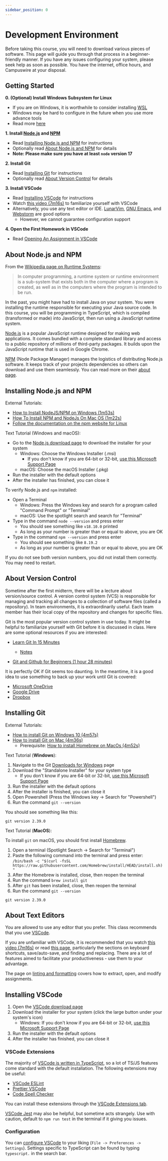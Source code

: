 ```yaml
---
sidebar_position: 0
---
```


# Development Environment

Before taking this course, you will need to download various pieces of software. This page will guide you through that process in a beginner-friendly manner. If you have any issues configuring your system, please seek help as soon as possible. You have the internet, office hours, and Campuswire at your disposal.

## Getting Started

**0. (Optional) Install Windows Subsystem for Linux**

- If you are on Windows, it is worthwhile to consider installing [WSL](https://learn.microsoft.com/en-us/windows/wsl/about)
- Windows may be hard to configure in the future when you use more advance tools
- Read more [here](https://learn.microsoft.com/en-us/windows/wsl/install)

**1. Install [Node.js](https://nodejs.org/en/about/) and [NPM](https://docs.npmjs.com/about-npm)**

- Read [Installing Node.js and NPM](#installing-nodejs-and-npm) for instructions
- Optionally read [About Node.js and NPM](#about-nodejs-and-npm) for details
- **Note: Please make sure you have at least `node` version 17**

**2. Install Git**

- Read [Installing Git](#installing-git) for instructions
- Optionally read [About Version Control](#about-version-control) for details

**3. Install VSCode**

- Read [Installing VSCode](#installing-vscode) for instructions
- Watch [this video (7m16s)](https://www.youtube.com/watch?v=B-s71n0dHUk) to familiarize yourself with VSCode
- Alternatively, you use any text editor or IDE. [LunarVim](https://www.lunarvim.org/), [GNU Emacs](https://www.gnu.org/software/emacs/), and [Webstorm](https://www.jetbrains.com/webstorm/) are good options
  - However, we cannot guarantee configuration support

**4. Open the First Homework in VSCode**

- Read [Opening An Assignment in VSCode](/materials/tutorials/assignments/opening-an-assignment)

## About Node.js and NPM

From the [Wikipedia page on Runtime Systems](https://en.wikipedia.org/wiki/Runtime_system):

> In computer programming, a runtime system or runtime environment is a sub-system that exists both in the computer where a program is created, as well as in the computers where the program is intended to be run.

In the past, you might have had to install Java on your system. You were installing the runtime responsible for executing your Java source code. In this course, you will be programming in TypeScript, which is compiled (transformed or made) into JavaScript, then run using a JavaScript runtime system.

[Node.js](https://nodejs.org/en/about/) is a popular JavaScript runtime designed for making web applications. It comes bundled with a complete standard library and access to a public repository of millions of third-party packages. It builds upon the JavaScript runtime that is used in Google Chrome.

[NPM](https://docs.npmjs.com/about-npm) (Node Package Manager) manages the logistics of distributing Node.js software. It keeps track of your projects dependencies so others can download and use them seamlessly. You can read more on their [about page](https://docs.npmjs.com/about-npm).

## Installing Node.js and NPM

External Tutorials:

- [How to Install NodeJS/NPM on Windows (1m53s)](https://www.youtube.com/watch?v=6EwGA0StTeM)
- [How To Install NPM and NodeJs On Mac OS (1m22s)](https://www.youtube.com/watch?v=Ue6g4udgbdI)
- [Follow the documentation on the npm website for Linux](https://docs.npmjs.com/downloading-and-installing-node-js-and-npm)

Text Tutorial (Windows and macOS):

- Go to the [Node.js download page](https://nodejs.org/en/download/) to download the installer for your system
  - Windows: Choose the Windows Installer (.msi)
    - If you don't know if you are 64-bit or 32-bit, [use this Microsoft Support Page](https://support.microsoft.com/en-us/topic/determine-whether-your-computer-is-running-a-32-bit-version-or-64-bit-version-of-the-windows-operating-system-1b03ca69-ac5e-4b04-827b-c0c47145944b)
  - macOS: Choose the macOS Installer (.pkg)
- Run the installer with the default options
- After the installer has finished, you can close it

To verify Node.js and `npm` installed:

- Open a Terminal
  - Windows: Press the Windows key and search for a program called "Command Prompt" or "Terminal"
  - macOS: Use the spotlight search and search for "Terminal"
- Type in the command `node --version` and press enter
  - You should see something like `v18.10.0` printed
  - As long as your number is greater than or equal to above, you are OK
- Type in the command `npm --version` and press enter
  - You should see something like `8.19.2`
  - As long as your number is greater than or equal to above, you are OK

If you do not see both version numbers, you did not install them correctly. You may need to restart.

## About Version Control

Sometime after the first midterm, there will be a lecture about version/source control. A version control system (VCS) is responsible for managing and tracking all changes to a collection of software files (called a repository). In team environments, it is extraordinarily useful. Each team member has their local copy of the repository and changes for specific files.

Git is the most popular version control system in use today. It might be helpful to familiarize yourself with Git before it is discussed in class. Here are some optional resources if you are interested:

- [Learn Git In 15 Minutes](https://www.youtube.com/watch?v=USjZcfj8yxE)

  - [Notes](https://www.notion.so/zarkom/Introduction-to-Git-ac396a0697704709a12b6a0e545db049)

- [Git and Github for Beginners (1 hour 28 minutes)](https://www.youtube.com/watch?v=RGOj5yH7evk)

It is perfectly OK if Git seems too daunting. In the meantime, it is a good idea to use something to back up your work until Git is covered:

- [Microsoft OneDrive](https://onedrive.live.com/)
- [Google Drive](https://www.google.com/drive/download/)
- [Dropbox](https://www.dropbox.com/desktop)

## Installing Git

External Tutorials:

- [How to install Git on Windows 10 (4m57s)](https://www.youtube.com/watch?v=6EwGA0StTeM)
- [How to install Git on Mac (4m36s)](https://www.youtube.com/watch?v=26hzQ6KWhDM)
  - Prerequisite: [How to install Homebrew on MacOs (4m52s)](https://www.youtube.com/watch?v=UBdiA0SJqLE)

Text Tutorial (**Windows**):

1. Navigate to the Git [Downloads for Windows](https://git-scm.com/download/win) page
2. Download the "Standalone Installer" for your system type
   - If you don't know if you are 64-bit or 32-bit, [use this Microsoft Support Page](https://support.microsoft.com/en-us/topic/determine-whether-your-computer-is-running-a-32-bit-version-or-64-bit-version-of-the-windows-operating-system-1b03ca69-ac5e-4b04-827b-c0c47145944b)
3. Run the installer with the default options
4. After the installer is finished, you can close it
5. Open Powershell (Press the Windows key -> Search for "Powershell")
6. Run the command `git --version`

You should see something like this:

```text
git version 2.39.0
```

Text Tutorial (**MacOS**):

To install `git` on macOS, you should first install [Homebrew](https://brew.sh/).

1. Open a terminal (Spotlight Search -> Search for "Terminal")
2. Paste the following command into the terminal and press enter: `/bin/bash -c "$(curl -fsSL https://raw.githubusercontent.com/Homebrew/install/HEAD/install.sh)"`
3. After the Homebrew is installed, close, then reopen the terminal
4. Run the command `brew install git`
5. After `git` has been installed, close, then reopen the terminal
6. Run the command `git --version`

```text
git version 2.39.0
```

## About Text Editors

You are allowed to use any editor that you prefer. This class recommends that you use [VSCode](https://code.visualstudio.com/).

If you are unfamiliar with VSCode, it is recommended that you watch [this video (7m16s)](https://www.youtube.com/watch?v=B-s71n0dHUk) or read [this page](https://code.visualstudio.com/docs/editor/codebasics), particularly the sections on keyboard shortcuts, save/auto-save, and finding and replacing. There are a lot of features aimed to facilitate your productiveness - use them to your advantage.

The page on [linting and formatting](/materials/tutorials/assignments/linting-and-formatting) covers how to extract, open, and modify assignments.

## Installing VSCode

1. Open the [VSCode download page](https://code.visualstudio.com/Download)
2. Download the installer for your system (click the large button under your system's icon)
   - Windows: If you don't know if you are 64-bit or 32-bit, [use this Microsoft Support Page](https://support.microsoft.com/en-us/topic/determine-whether-your-computer-is-running-a-32-bit-version-or-64-bit-version-of-the-windows-operating-system-1b03ca69-ac5e-4b04-827b-c0c47145944b)
3. Run the installer with the default options
4. After the installer has finished, you can close it

### VSCode Extensions

The majority of [VSCode is written in TypeScript](https://github.com/Microsoft/vscode), so a lot of TS/JS features come standard with the default installation. The following extensions may be useful:

- [VSCode ESLint](https://marketplace.visualstudio.com/items?itemName=dbaeumer.vscode-eslint)
- [Prettier VSCode](https://marketplace.visualstudio.com/items?itemName=esbenp.prettier-vscode)
- [Code Spell Checker](https://marketplace.visualstudio.com/items?itemName=streetsidesoftware.code-spell-checker)

You can install these extensions through the [VSCode Extensions tab](https://code.visualstudio.com/docs/editor/extension-marketplace).

[VSCode Jest](https://marketplace.visualstudio.com/items?itemName=Orta.vscode-jest) may also be helpful, but sometime acts strangely. Use with caution, default to `npm run test` in the terminal if it giving you issues.

### Configuration

You can [configure VSCode](https://code.visualstudio.com/docs/getstarted/settings) to your liking (`File -> Preferences -> Settings`). Settings specific to TypeScript can be found by typing `typescript.` in the search bar.

